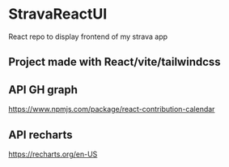 # StravaReactUI
React repo to display frontend of my strava app

## Project made with React/vite/tailwindcss

## API GH graph

https://www.npmjs.com/package/react-contribution-calendar

## API recharts 

https://recharts.org/en-US

